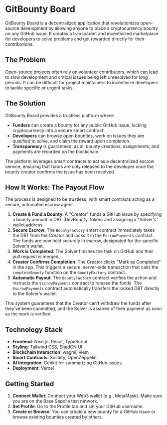 
# GitBounty Board

GitBounty Board is a decentralized application that revolutionizes open-source development by allowing anyone to place a cryptocurrency bounty on any GitHub issue. It creates a transparent and incentivized marketplace for developers to solve problems and get rewarded directly for their contributions.

## The Problem

Open-source projects often rely on volunteer contributors, which can lead to slow development and critical issues being left unresolved for long periods. It can be difficult for project maintainers to incentivize developers to tackle specific or urgent tasks.

## The Solution

GitBounty Board provides a trustless platform where:

-   **Funders** can create a bounty for any public GitHub issue, locking cryptocurrency into a secure smart contract.
-   **Developers** can browse open bounties, work on issues they are qualified to solve, and claim the reward upon completion.
-   **Transparency** is guaranteed, as all bounty creations, assignments, and payments are recorded on the blockchain.

The platform leverages smart contracts to act as a decentralized escrow service, ensuring that funds are only released to the developer once the bounty creator confirms the issue has been resolved.

## How It Works: The Payout Flow

The process is designed to be trustless, with smart contracts acting as a secure, automated escrow agent.

1.  **Create & Fund a Bounty**: A "Creator" funds a GitHub issue by specifying a bounty amount in DBT (DevBounty Token) and assigning a "Solver's" wallet address.
2.  **Secure Escrow**: The `BountyFactory` smart contract immediately takes the DBT from the Creator and locks it in the `EscrowPayments` contract. The funds are now held securely in escrow, designated for the specific Solver's wallet.
3.  **Work is Completed**: The Solver finishes the task on GitHub and their pull request is merged.
4.  **Creator Confirms Completion**: The Creator clicks "Mark as Completed" in the app. This triggers a secure, server-side transaction that calls the `completeBounty` function on the `BountyFactory` contract.
5.  **Automatic Payout**: The `BountyFactory` contract verifies the action and instructs the `EscrowPayments` contract to release the funds. The `EscrowPayments` contract automatically transfers the locked DBT directly to the Solver's wallet.

This system guarantees that the Creator can't withdraw the funds after they've been committed, and the Solver is assured of their payment as soon as the work is verified.

## Technology Stack

-   **Frontend**: Next.js, React, TypeScript
-   **Styling**: Tailwind CSS, ShadCN UI
-   **Blockchain Interaction**: wagmi, viem
-   **Smart Contracts**: Solidity, OpenZeppelin
-   **AI Integration**: Genkit for summarizing GitHub issues.
-   **Deployment**: Vercel

## Getting Started

1.  **Connect Wallet**: Connect your Web3 wallet (e.g., MetaMask). Make sure you are on the Base Sepolia test network.
2.  **Set Profile**: Go to the Profile tab and set your GitHub username.
3.  **Create or Browse**: You can create a new bounty for a GitHub issue or browse existing bounties created by others.

